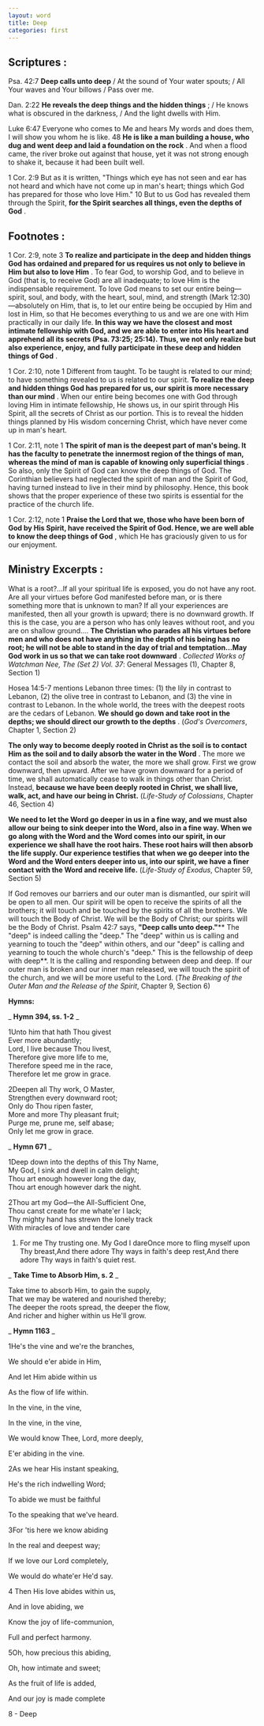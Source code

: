 ```yaml
---
layout: word
title: Deep
categories: first
---
```


## Scriptures :

Psa. 42:7 **Deep calls unto deep** / At the sound of Your water spouts; / All Your waves and Your billows / Pass over me.

Dan. 2:22 **He reveals the deep things and the hidden things** ; / He knows what is obscured in the darkness, / And the light dwells with Him.

Luke 6:47 Everyone who comes to Me and hears My words and does them, I will show you whom he is like. 48 **He is like a man building a house, who dug and went deep and laid a foundation on the rock** . And when a flood came, the river broke out against that house, yet it was not strong enough to shake it, because it had been built well.

1 Cor. 2:9 But as it is written, "Things which eye has not seen and ear has not heard and which have not come up in man's heart; things which God has prepared for those who love Him." 10 But to us God has revealed them through the Spirit, **for the Spirit searches all things, even the depths of God** .

## Footnotes :

1 Cor. 2:9, note 3 **To realize and participate in the deep and hidden things God has ordained and prepared for us requires us not only to believe in Him but also to love Him** . To fear God, to worship God, and to believe in God (that is, to receive God) are all inadequate; to love Him is the indispensable requirement. To love God means to set our entire being—spirit, soul, and body, with the heart, soul, mind, and strength (Mark 12:30)—absolutely on Him, that is, to let our entire being be occupied by Him and lost in Him, so that He becomes everything to us and we are one with Him practically in our daily life. **In this way we have the closest and most intimate fellowship with God, and we are able to enter into His heart and apprehend all its secrets (Psa. 73:25; 25:14). Thus, we not only realize but also experience, enjoy, and fully participate in these deep and hidden things of God** .

1 Cor. 2:10, note 1 Different from taught. To be taught is related to our mind; to have something revealed to us is related to our spirit. **To realize the deep and hidden things God has prepared for us, our spirit is more necessary than our mind** . When our entire being becomes one with God through loving Him in intimate fellowship, He shows us, in our spirit through His Spirit, all the secrets of Christ as our portion. This is to reveal the hidden things planned by His wisdom concerning Christ, which have never come up in man's heart.

1 Cor. 2:11, note 1 **The spirit of man is the deepest part of man's being. It has the faculty to penetrate the innermost region of the things of man, whereas the mind of man is capable of knowing only superficial things** . So also, only the Spirit of God can know the deep things of God. The Corinthian believers had neglected the spirit of man and the Spirit of God, having turned instead to live in their mind by philosophy. Hence, this book shows that the proper experience of these two spirits is essential for the practice of the church life.

1 Cor. 2:12, note 1 **Praise the Lord that we, those who have been born of God by His Spirit, have received the Spirit of God. Hence, we are well able to know the deep things of God** , which He has graciously given to us for our enjoyment.

## Ministry Excerpts :

What is a root?…If all your spiritual life is exposed, you do not have any root. Are all your virtues before God manifested before man, or is there something more that is unknown to man? If all your experiences are manifested, then all your growth is upward; there is no downward growth. If this is the case, you are a person who has only leaves without root, and you are on shallow ground…. **The Christian who parades all his virtues before men and who does not have anything in the depth of his being has no root; he will not be able to stand in the day of trial and temptation…May God work in us so that we can take root downward** . _Collected Works of Watchman Nee, The (Set 2) Vol. 37_: General Messages (1), Chapter 8, Section 1)

Hosea 14:5-7 mentions Lebanon three times: (1) the lily in contrast to Lebanon, (2) the olive tree in contrast to Lebanon, and (3) the vine in contrast to Lebanon. In the whole world, the trees with the deepest roots are the cedars of Lebanon. **We should go down and take root in the depths; we should direct our growth to the depths** . (_God's Overcomers_, Chapter 1, Section 2)

**The only way to become deeply rooted in Christ as the soil is to contact Him as the soil and to daily absorb the water in the Word** . The more we contact the soil and absorb the water, the more we shall grow. First we grow downward, then upward. After we have grown downward for a period of time, we shall automatically cease to walk in things other than Christ. Instead, **because we have been deeply rooted in Christ, we shall live, walk, act, and have our being in Christ.** (_Life-Study of Colossians_, Chapter 46, Section 4)

**We need to let the Word go deeper in us in a fine way, and we must also allow our being to sink deeper into the Word, also in a fine way. When we go along with the Word and the Word comes into our spirit, in our experience we shall have the root hairs. These root hairs will then absorb the life supply. Our experience testifies that when we go deeper into the Word and the Word enters deeper into us, into our spirit, we have a finer contact with the Word and receive life.** (_Life-Study of Exodus_, Chapter 59, Section 5)

If God removes our barriers and our outer man is dismantled, our spirit will be open to all men. Our spirit will be open to receive the spirits of all the brothers; it will touch and be touched by the spirits of all the brothers. We will touch the Body of Christ. We will be the Body of Christ; our spirits will be the Body of Christ. Psalm 42:7 says, **"Deep calls unto deep."**** The "deep" is indeed calling the "deep." The "deep" within us is calling and yearning to touch the "deep" within others, and our "deep" is calling and yearning to touch the whole church's "deep." This is the fellowship of deep with deep**. It is the calling and responding between deep and deep. If our outer man is broken and our inner man released, we will touch the spirit of the church, and we will be more useful to the Lord. (_The Breaking of the Outer Man and the Release of the Spirit_, Chapter 9, Section 6)

**Hymns:**

_ **Hymn 394, ss. 1-2** _

1Unto him that hath Thou givest  
Ever more abundantly;  
Lord, I live because Thou livest,  
Therefore give more life to me,  
Therefore speed me in the race,  
Therefore let me grow in grace.

2Deepen all Thy work, O Master,  
Strengthen every downward root;  
Only do Thou ripen faster,  
More and more Thy pleasant fruit;  
Purge me, prune me, self abase;  
Only let me grow in grace.

_ **Hymn 671** _

1Deep down into the depths of this Thy Name,  
My God, I sink and dwell in calm delight;  
Thou art enough however long the day,  
Thou art enough however dark the night.

2Thou art my God—the All-Sufficient One,  
Thou canst create for me whate'er I lack;  
Thy mighty hand has strewn the lonely track  
With miracles of love and tender care

1. For me Thy trusting one. My God I dareOnce more to fling myself upon Thy breast,And there adore Thy ways in faith's deep rest,And there adore Thy ways in faith's quiet rest.

_ **Take Time to Absorb Him, s. 2** _

Take time to absorb Him, to gain the supply,  
That we may be watered and nourished thereby;  
The deeper the roots spread, the deeper the flow,  
And richer and higher within us He'll grow.

_ **Hymn 1163** _

1He's the vine and we're the branches,

We should e'er abide in Him,

And let Him abide within us

As the flow of life within.

In the vine, in the vine,

In the vine, in the vine,

We would know Thee, Lord, more deeply,

E'er abiding in the vine.

2As we hear His instant speaking,

He's the rich indwelling Word;

To abide we must be faithful

To the speaking that we've heard.

3For 'tis here we know abiding

In the real and deepest way;

If we love our Lord completely,

We would do whate'er He'd say.

4 Then His love abides within us,

And in love abiding, we

Know the joy of life-communion,

Full and perfect harmony.

5Oh, how precious this abiding,

Oh, how intimate and sweet;

As the fruit of life is added,

And our joy is made complete

8 - Deep
